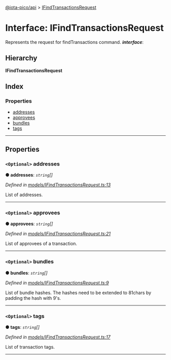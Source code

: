 [@iota-pico/api](../README.md) > [IFindTransactionsRequest](../interfaces/ifindtransactionsrequest.md)

# Interface: IFindTransactionsRequest

Represents the request for findTransactions command.
*__interface__*: 

## Hierarchy

**IFindTransactionsRequest**

## Index

### Properties

* [addresses](ifindtransactionsrequest.md#addresses)
* [approvees](ifindtransactionsrequest.md#approvees)
* [bundles](ifindtransactionsrequest.md#bundles)
* [tags](ifindtransactionsrequest.md#tags)

---

## Properties

<a id="addresses"></a>

### `<Optional>` addresses

**●  addresses**:  *`string`[]* 

*Defined in [models/IFindTransactionsRequest.ts:13](https://github.com/iota-pico/api/blob/5406202/src/models/IFindTransactionsRequest.ts#L13)*

List of addresses.

___

<a id="approvees"></a>

### `<Optional>` approvees

**●  approvees**:  *`string`[]* 

*Defined in [models/IFindTransactionsRequest.ts:21](https://github.com/iota-pico/api/blob/5406202/src/models/IFindTransactionsRequest.ts#L21)*

List of approvees of a transaction.

___

<a id="bundles"></a>

### `<Optional>` bundles

**●  bundles**:  *`string`[]* 

*Defined in [models/IFindTransactionsRequest.ts:9](https://github.com/iota-pico/api/blob/5406202/src/models/IFindTransactionsRequest.ts#L9)*

List of bundle hashes. The hashes need to be extended to 81chars by padding the hash with 9's.

___

<a id="tags"></a>

### `<Optional>` tags

**●  tags**:  *`string`[]* 

*Defined in [models/IFindTransactionsRequest.ts:17](https://github.com/iota-pico/api/blob/5406202/src/models/IFindTransactionsRequest.ts#L17)*

List of transaction tags.

___

